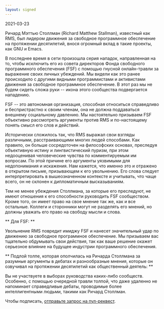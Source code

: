 ```yaml
--- 
layout: signed 
---
```


2021-03-23

Ричард Мэттью Столлман (Richard Matthew Stallman), известный как RMS, был
лидером движения за свободное программное обеспечение на протяжении
десятилетий, внося огромный вклад в такие проекты, как GNU и Emacs.

В последнее время в сети произошла серия нападок, направленная на то, чтобы исключить его из совета директоров Фонда свободного
программного обеспечения (FSF) с помощью гнусной онлайн-травли за выражение
своих личных убеждений.  Мы видели как это ранее происходило с другими видными
программистами и активистами движения за свободное программное обеспечение.  В
этот раз мы не будем сидеть сложа руки -- икона этого сообщества подвергается
нападению.

FSF -- это автономная организация, способная относиться справедливо и
беспристрастно к своим членам, она не должна поддаваться внешнему социальному
давлению. Мы настоятельно призываем FSF объективно рассмотреть аргументы против
RMS и по-настоящему понять смысл его слов и действий.

Исторически сложилось так, что RMS выражал свои взгляды различными,
расстраивающими многих людей способами. Как правило, он больше сосредоточен на
философских основах, преследуя объективную истину и лингвистический пуризм, при
этом недооценивая человеческие чувства по комментируемым им вопросам. По этой
причине его аргументы уязвимыми для недопонимания и искажения. Нам кажется, что
именно это и отражено в открытом письме, призывающем к его увольнению.  Его
слова следует интерпретировать в вышеозначенном контексте и учитывать, что чаще
всего, он не склонен к дипломатичным высказываниям.

Тем не менее убеждения Столлмана, за которые его преследуют, не имеют отношения
к его способности руководить FSF сообществом. Кроме того, он имеет право на
свое мнение так же, как и все остальные. Коллеги и сторонники могут не
разделять его мнений, но должны уважать его право на свободу мысли и слова.

** Для FSF: **

Увольнение RMS повредит имиджу FSF и нанесет значительный удар по движению за
свободное программное обеспечение. Мы призываем вас тщательно обдумывать свои
действия, так как ваше решение окажет серьезное влияние на будущее индустрии
программного обеспечения.

** Подлой толпе, которая ополчилась на Ричарда Столлмана за разумные аргументы
в дебатах и разнообразные мнения, которые он озвучивал на протяжении
десятилетий как общественный деятель: **
    
Вы не участвуете в выборах руководства каких-либо сообществ. Особенно, с
помощью очередной травли толпой, что даже удаленно не напоминает справедливые
дебаты, проводимые более интеллигентными людьми, такими как Ричард Столлман.

Чтобы подписать, [отправьте запрос на пул-реквест](https://github.com/rms-support-letter/rms-support-letter.github.io/pulls).
